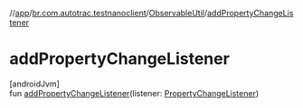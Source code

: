 //[app](../../../index.md)/[br.com.autotrac.testnanoclient](../index.md)/[ObservableUtil](index.md)/[addPropertyChangeListener](add-property-change-listener.md)

# addPropertyChangeListener

[androidJvm]\
fun [addPropertyChangeListener](add-property-change-listener.md)(listener: [PropertyChangeListener](https://developer.android.com/reference/kotlin/java/beans/PropertyChangeListener.html))
